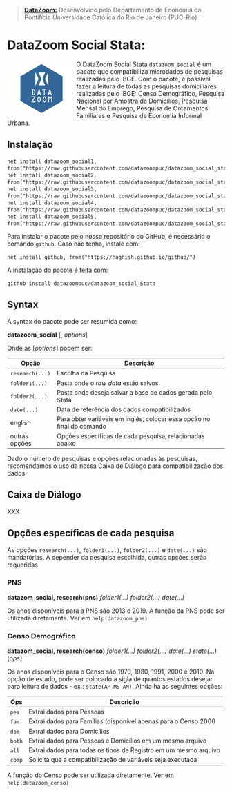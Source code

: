> <a href="http://www.econ.puc-rio.br/datazoom/">__DataZoom:__</a> Desenvolvido pelo Departamento de Economia da Pontifícia Universidade Católica do Rio de Janeiro (PUC-Rio)

# DataZoom Social Stata: 

<!-- badges: start -->
<!-- badges: end -->

<a href="https://github.com/datazoompuc/datazoom_social_Stata"><img src="https://github.com/datazoompuc/datazoom_social_Stata/raw/master/logo.png" align="left" width="140" hspace="10" vspace="6"></a>

O DataZoom Social Stata `datazoom_social` é um pacote que compatibiliza microdados de pesquisas realizadas pelo IBGE. Com o pacote, é possível fazer a leitura de todas as pesquisas domiciliares realizadas pelo IBGE: Censo Demográfico, Pesquisa Nacional por Amostra de Domicílios, Pesquisa Mensal do Emprego, Pesquisa de Orçamentos Familiares e Pesquisa de Economia Informal Urbana.

## Instalação

```
net install datazoom_social1, from("https://raw.githubusercontent.com/datazoompuc/datazoom_social_stata/master/")
net install datazoom_social2, from("https://raw.githubusercontent.com/datazoompuc/datazoom_social_stata/master/")
net install datazoom_social3, from("https://raw.githubusercontent.com/datazoompuc/datazoom_social_stata/master/")
net install datazoom_social4, from("https://raw.githubusercontent.com/datazoompuc/datazoom_social_stata/master/")
net install datazoom_social5, from("https://raw.githubusercontent.com/datazoompuc/datazoom_social_stata/master/")
```

Para instalar o pacote pelo nosso repositório do GitHub, é necessário o comando `github`. Caso não tenha, instale com:

```
net install github, from("https://haghish.github.io/github/")
```

A instalação do pacote é feita com:

```
github install datazoompuc/datazoom_social_Stata
```

## Syntax

A syntax do pacote pode ser resumida como:

__datazoom_social__ [, *options*]

Onde as [*options*] podem ser:

| Opção             | Descrição                                                               |
|-------------------|-------------------------------------------------------------------------|
| `research(...)`   | Escolha da Pesquisa                                                     |
| `folder1(...)`    | Pasta onde o *raw data* estão salvos                                    |
| `folder2(...)`    | Pasta onde deseja salvar a base de dados gerada pelo Stata              |
| `date(...)`       | Data de referência dos dados compatibilizados                           |
| english           | Para obter variáveis em inglês, colocar essa opção no final do comando  |
| outras opções     | Opções específicas de cada pesquisa, relacionadas abaixo                |

Dado o número de pesquisas e opções relacionadas às pesquisas, recomendamos o uso da nossa Caixa de Diálogo para compatibilização dos dados

## Caixa de Diálogo

XXX

## Opções específicas de cada pesquisa

As opções `research(...)`, `folder1(...)`, `folder2(...)` e `date(...)` são mandatórias. A depender da pesquisa escolhida, outras opções serão requeridas

### PNS

__datazom_social, research(pns)__ *folder1(...) folder2(...) date(...)*

Os anos disponíveis para a PNS são 2013 e 2019. A função da PNS pode ser utilizada diretamente. Ver em `help(datazoom_pns)`

### Censo Demográfico

__datazom_social, research(censo)__ *folder1(...) folder2(...) date(...) state(...)* [*ops*]

Os anos disponíveis para o Censo são 1970, 1980, 1991, 2000 e 2010. Na opção de estado, pode ser colocado a sigla de quantos estados desejar para leitura de dados - ex.: `state(AP MS AM)`. Ainda há as seguintes opções:

| Ops               | Descrição                                                               |
|-------------------|-------------------------------------------------------------------------|
| `pes`             | Extrai dados para Pessoas                                               |
| `fam`             | Extrai dados para Famílias (disponível apenas para o Censo 2000         |
| `dom`             | Extrai dados para Domicílios                                            |
| `both`            | Extrai dados para Pessoas e Domicílios em um mesmo arquivo              |
| `all`             | Extrai dados para todas os tipos de Registro em um mesmo arquivo        |
| `comp`            | Solicita que a compatibilização de variáveis seja executada             |

A função do Censo pode ser utilizada diretamente. Ver em `help(datazoom_censo)`


